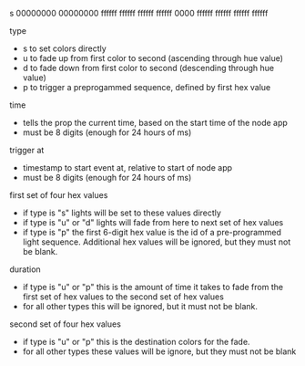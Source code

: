 s 00000000 00000000 ffffff ffffff ffffff ffffff 0000 ffffff ffffff ffffff ffffff

type
  - s to set colors directly
  - u to fade up from first color to second (ascending through hue value)
  - d to fade down from first color to second (descending through hue value)
  - p to trigger a preprogammed sequence, defined by first hex value

time
  - tells the prop the current time, based on the start time of the node app
  - must be 8 digits (enough for 24 hours of ms)

trigger at
  - timestamp to start event at, relative to start of node app
  - must be 8 digits (enough for 24 hours of ms)

first set of four hex values
  - if type is "s" lights will be set to these values directly
  - if type is "u" or "d" lights will fade from here to next set of hex values
  - if type is "p" the first 6-digit hex value is the id of a pre-programmed light sequence. Additional hex values will be ignored, but they must not be blank.

duration
  - if type is "u" or "p" this is the amount of time it takes to fade from the first set of hex values to the second set of hex values
  - for all other types this will be ignored, but it must not be blank.

second set of four hex values
  - if type is "u" or "p" this is the destination colors for the fade.
  - for all other types these values will be ignore, but they must not be blank
